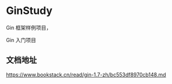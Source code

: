 # GinStudy

Gin 框架样例项目，

Gin 入门项目

## 文档地址

https://www.bookstack.cn/read/gin-1.7-zh/bc553df8970cb148.md
